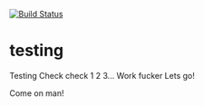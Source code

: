 
[![Build Status](http://localhost:8080/buildStatus/icon?job=testing)](http://localhost:8080/job/testing/)
# testing
Testing 
Check check 1 2 3...
Work fucker
Lets go! 

Come on man!
